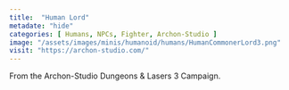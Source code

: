 ```yaml
---
title:  "Human Lord"
metadate: "hide"
categories: [ Humans, NPCs, Fighter, Archon-Studio ]
image: "/assets/images/minis/humanoid/humans/HumanCommonerLord3.png"
visit: "https://archon-studio.com/"
---
```

From the Archon-Studio Dungeons & Lasers 3 Campaign.